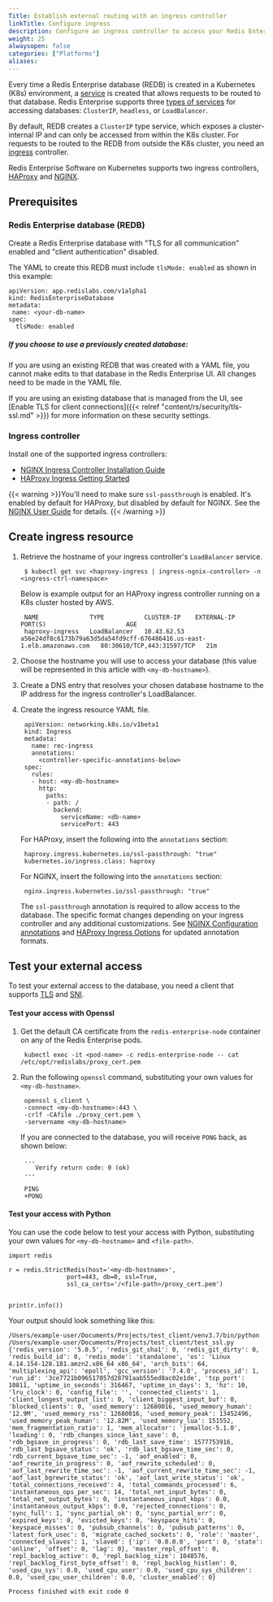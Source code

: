 ```yaml
---
Title: Establish external routing with an ingress controller
linkTitle: Configure ingress
description: Configure an ingress controller to access your Redis Enterprise databases from outside the Kubernetes cluster. 
weight: 25
alwaysopen: false
categories: ["Platforms"]
aliases: 
---
```


Every time a Redis Enterprise database (REDB) is created in a Kubernetes (K8s) environment, a [service](https://kubernetes.io/docs/concepts/services-networking/service/) is created that allows requests to be routed to that database. Redis Enterprise supports three [types of services](https://kubernetes.io/docs/concepts/services-networking/service/#publishing-services-service-types) for accessing databases: `ClusterIP`, `headless`, or `LoadBalancer`.

By default, REDB creates a `ClusterIP` type service, which exposes a cluster-internal IP and can only be accessed from within the K8s cluster. For requests to be routed to the REDB from outside the K8s cluster, you need an [ingress](https://kubernetes.io/docs/concepts/services-networking/ingress/) controller.

Redis Enterprise Software on Kubernetes supports two ingress controllers, [HAProxy](https://haproxy-ingress.github.io/) and [NGINX](https://kubernetes.github.io/ingress-nginx/).

## Prerequisites

### Redis Enterprise database (REDB)

Create a Redis Enterprise database with "TLS for all communication" enabled and "client authentication" disabled.  

The YAML to create this REDB must include `tlsMode: enabled` as shown in this example:  

    apiVersion: app.redislabs.com/v1alpha1
    kind: RedisEnterpriseDatabase
    metadata:
     name: <your-db-name>
    spec:
      tlsMode: enabled  

##### If you choose to use a previously created database:  

If you are using an existing REDB that was created with a YAML file, you cannot make edits to that database in the Redis Enterprise UI. All changes need to be made in the YAML file.  

If you are using an existing database that is managed from the UI, see [Enable TLS for client connections]({{< relref "content/rs/security/tls-ssl.md" >}}) for more information on these security settings.  

### Ingress controller  

Install one of the supported ingress controllers:  

- [NGINX Ingress Controller Installation Guide](https://kubernetes.github.io/ingress-nginx/deploy/)
- [HAProxy Ingress Getting Started](https://haproxy-ingress.github.io/docs/getting-started/)  

{{< warning >}}You'll need to make sure `ssl-passthrough` is enabled. It's enabled by default for HAProxy, but disabled by default for NGINX. See the [NGINX User Guide](https://kubernetes.github.io/ingress-nginx/user-guide/tls/#ssl-passthrough) for details. {{< /warning >}}  

## Create ingress resource

1. Retrieve the hostname of your ingress controller's `LoadBalancer` service.

        $ kubectl get svc <haproxy-ingress | ingress-ngnix-controller> -n  <ingress-ctrl-namespace>

    Below is example output for an HAProxy ingress controller running on a K8s cluster hosted by AWS.  

        NAME              TYPE           CLUSTER-IP    EXTERNAL-IP                                                              PORT(S)                      AGE
        haproxy-ingress   LoadBalancer   10.43.62.53   a56e24df8c6173b79a63d5da54fd9cff-676486416.us-east-1.elb.amazonaws.com   80:30610/TCP,443:31597/TCP   21m  

1. Choose the hostname you will use to access your database (this value will be represented in this article with `<my-db-hostname>`).  

1. Create a DNS entry that resolves your chosen database hostname to the IP address for the ingress controller's LoadBalancer.  

1. Create the ingress resource YAML file.  

        apiVersion: networking.k8s.io/v1beta1
        kind: Ingress
        metadata:
          name: rec-ingress
          annotations:
            <controller-specific-annotations-below>
        spec:
          rules:
          - host: <my-db-hostname>
            http:
              paths:
              - path: /
                backend:
                  serviceName: <db-name>
                  servicePort: 443  
  
    For HAProxy, insert the following into the `annotations` section:  

        haproxy.ingress.kubernetes.io/ssl-passthrough: "true"
        kubernetes.io/ingress.class: haproxy  

    For NGINX, insert the following into the `annotations` section:  

        nginx.ingress.kubernetes.io/ssl-passthrough: "true"  

    The `ssl-passthrough` annotation is required to allow access to the database. The specific format changes depending on your ingress controller and any additional customizations. See [NGINX Configuration annotations](https://kubernetes.github.io/ingress-nginx/user-guide/nginx-configuration/annotations/) and [HAProxy Ingress Options](https://www.haproxy.com/documentation/kubernetes/latest/configuration/ingress/) for updated annotation formats.  

## Test your external access  

To test your external access to the database, you need a client that supports [TLS](https://en.wikipedia.org/wiki/Transport_Layer_Security) and [SNI](https://en.wikipedia.org/wiki/Server_Name_Indication).  

#### Test your access with Openssl  

1. Get the default CA certificate from the `redis-enterprise-node` container on any of the Redis Enterprise pods.  

        kubectl exec -it <pod-name> -c redis-enterprise-node -- cat /etc/opt/redislabs/proxy_cert.pem  

1. Run the following `openssl` command, substituting your own values for `<my-db-hostname>`.  

        openssl s_client \
        -connect <my-db-hostname>:443 \
        -crlf -CAfile ./proxy_cert.pem \
        -servername <my-db-hostname>  

    If you are connected to the database, you will receive `PONG` back, as shown below:  

        ...
           Verify return code: 0 (ok)
        ---

        PING 
        +PONG  

#### Test your access with Python  

You can use the code below to test your access with Python, substituting your own values for `<my-db-hostname>` and `<file-path>`.  

    import redis
    
    r = redis.StrictRedis(host='<my-db-hostname>',
                    port=443, db=0, ssl=True,
                    ssl_ca_certs='/<file-path>/proxy_cert.pem')


    print(r.info())  

Your output should look something like this:  

    /Users/example-user/Documents/Projects/test_client/venv3.7/bin/python /Users/example-user/Documents/Projects/test_client/test_ssl.py
    {'redis_version': '5.0.5', 'redis_git_sha1': 0, 'redis_git_dirty': 0, 'redis_build_id': 0, 'redis_mode': 'standalone', 'os': 'Linux 4.14.154-128.181.amzn2.x86_64 x86_64', 'arch_bits': 64, 'multiplexing_api': 'epoll', 'gcc_version': '7.4.0', 'process_id': 1, 'run_id': '3ce7721b096517057d28791aab555ed8ac02e1de', 'tcp_port': 10811, 'uptime_in_seconds': 316467, 'uptime_in_days': 3, 'hz': 10, 'lru_clock': 0, 'config_file': '', 'connected_clients': 1, 'client_longest_output_list': 0, 'client_biggest_input_buf': 0, 'blocked_clients': 0, 'used_memory': 12680016, 'used_memory_human': '12.9M', 'used_memory_rss': 12680016, 'used_memory_peak': 13452496, 'used_memory_peak_human': '12.82M', 'used_memory_lua': 151552, 'mem_fragmentation_ratio': 1, 'mem_allocator': 'jemalloc-5.1.0', 'loading': 0, 'rdb_changes_since_last_save': 0, 'rdb_bgsave_in_progress': 0, 'rdb_last_save_time': 1577753916, 'rdb_last_bgsave_status': 'ok', 'rdb_last_bgsave_time_sec': 0, 'rdb_current_bgsave_time_sec': -1, 'aof_enabled': 0, 'aof_rewrite_in_progress': 0, 'aof_rewrite_scheduled': 0, 'aof_last_rewrite_time_sec': -1, 'aof_current_rewrite_time_sec': -1, 'aof_last_bgrewrite_status': 'ok', 'aof_last_write_status': 'ok', 'total_connections_received': 4, 'total_commands_processed': 6, 'instantaneous_ops_per_sec': 14, 'total_net_input_bytes': 0, 'total_net_output_bytes': 0, 'instantaneous_input_kbps': 0.0, 'instantaneous_output_kbps': 0.0, 'rejected_connections': 0, 'sync_full': 1, 'sync_partial_ok': 0, 'sync_partial_err': 0, 'expired_keys': 0, 'evicted_keys': 0, 'keyspace_hits': 0, 'keyspace_misses': 0, 'pubsub_channels': 0, 'pubsub_patterns': 0, 'latest_fork_usec': 0, 'migrate_cached_sockets': 0, 'role': 'master', 'connected_slaves': 1, 'slave0': {'ip': '0.0.0.0', 'port': 0, 'state': 'online', 'offset': 0, 'lag': 0}, 'master_repl_offset': 0, 'repl_backlog_active': 0, 'repl_backlog_size': 1048576, 'repl_backlog_first_byte_offset': 0, 'repl_backlog_histlen': 0, 'used_cpu_sys': 0.0, 'used_cpu_user': 0.0, 'used_cpu_sys_children': 0.0, 'used_cpu_user_children': 0.0, 'cluster_enabled': 0}

    Process finished with exit code 0  
